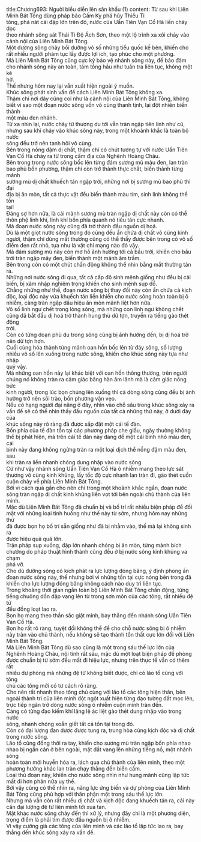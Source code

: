 title:Chương693: Người biểu diễn lên sân khấu (1)
content:
Từ sau khi Liên Minh Bát Tông dùng pháp bảo Cấm Kỵ phá hủy Thiểu Ti<br>tông, phá nát cái đập lớn trên đó, nước của Uẩn Tiên Vạn Cổ Hà liền chảy dọc<br>theo nhánh sông sát Thái Ti Độ Ách Sơn, theo một lộ trình xa xôi chảy vào<br>cảnh nội của Liên Minh Bát Tông.<br>Một đường sông chảy bồi dưỡng vô số những tiểu quốc kế bên, khiến cho<br>rất nhiều người phàm tục lấy được lợi ích, tạo phúc cho một phương.<br>Mà Liên Minh Bát Tông cũng cực kỳ bảo vệ nhánh sông này, để bảo đảm<br>cho nhánh sông này an toàn, tám tông hầu như tuần tra liên tục, không một kẽ<br>hở.<br>Thế nhưng hôm nay lại vẫn xuất hiện ngoài ý muốn.<br>Khúc sông phát sinh vấn đề cách Liên Minh Bát Tông không xa.<br>Thậm chí nơi đây cũng coi như là cảnh nội của Liên Minh Bát Tông, không<br>biết vì sao một đoạn nước sông vốn vô cùng thanh tịnh, lại đột nhiên biến thành<br>một màu đen nhánh.<br>Từ xa nhìn lại, nước chảy từ thượng du tới vẫn tràn ngập tiên linh như cũ,<br>nhưng sau khi chảy vào khúc sông này, trong một khoảnh khắc là toàn bộ nước<br>sông đều trở nên tanh hôi vô cùng.<br>Bên trong nồng đậm dị chất, thậm chí có chút tương tự với nước Uẩn Tiên<br>Vạn Cổ Hà chảy ra từ trong cấm địa của Nghênh Hoàng Châu.<br>Bên trong trong nước sông bốc lên từng đám sương mù màu đen, lan tràn<br>bao phủ bốn phương, thậm chí còn trở thành thực chất, biến thành từng mảnh<br>sương mù dị chất khuếch tán ngập trời, những nơi bị sương mù bao phủ thì đại<br>địa bị ăn mòn, tất cả thực vật đều biến thành màu tím, sinh linh không thể tồn<br>tại!<br>Đáng sợ hơn nữa, là cái mảnh sương mù tràn ngập dị chất này còn có thể<br>thôn phệ linh khí, linh khí bốn phía quanh nó tiêu tán cực nhanh.<br>Mà đoạn nước sông này cũng đã trở thành đầu nguồn dị hoá.<br>Dù là một giọt nước sông trong đó cũng đều ẩn chứa dị chất vô cùng kinh<br>người, thậm chí dùng mắt thường cũng có thể thấy được bên trong có vô số<br>điểm đen rất nhỏ, tựa như là vật chí mạng nào đó vậy.<br>Mà đám sương mù này còn mơ hồ ảnh hưởng tới cả bầu trời, khiến cho bầu<br>trời tràn ngập mây đen, biến thành một mảnh âm trầm.<br>Bên trong còn có một chút chấn động không thể nhìn bằng mắt thường tản<br>ra.<br>Những nơi nước sông đi qua, tất cả cấp độ sinh mệnh giống như đều bị cải<br>biến, bị xâm nhập nghiêm trọng khiến cho sinh mệnh sụp đổ.<br>Chẳng những như thế, đoạn nước sông bị thay đổi này còn ẩn chứa cả kịch<br>độc, loại độc này vừa khuếch tán liền khiến cho nước sông hoàn toàn bị ô<br>nhiễm, càng tràn ngập dấu hiệu ăn mòn mãnh liệt hơn nữa.<br>Vô số linh ngư chết trong lòng sông, mà những con linh ngư không chết<br>cũng đã bắt đầu dị hoá trở thành hung thú dữ tợn, truyền ra tiếng gào thét động<br>trời.<br>Còn có từng đoạn phù du trong sông cũng bị ảnh hướng đến, bị dị hoá trở<br>nên dữ tợn hơn.<br>Cuối cùng hóa thành từng mảnh oan hồn bốc lên từ đáy sông, số lượng<br>nhiều vô số lên xuống trong nước sông, khiến cho khúc sông này tựa như nhập<br>quỷ vậy.<br>Mà những oan hồn này lại khác biệt với oan hồn thông thường, trên người<br>chúng nó không tràn ra cảm giác băng hàn âm lãnh mà là cảm giác nóng bức<br>kinh người, trong lúc bọn chúng lên xuống thì cả dòng sông cũng đều bị ảnh<br>hưởng trở nên sôi trào, bốn phương vặn vẹo.<br>Nếu có hạng người đại năng ở đây, nhìn vào chỗ sâu trong khúc sông xảy ra<br>vấn đề sẽ có thể nhìn thấy đầu nguồn của tất cả những thứ này, ở dưới đáy của<br>khúc sông này rõ ràng đã được sắp đặt một cái tế đàn.<br>Bốn phía của tế đàn tồn tại các phương pháp che giấu, ngày thường không<br>thể bị phát hiện, mà trên cái tế đàn này đang để một cái bình nhỏ màu đen, cái<br>bình này đang không ngừng tràn ra một loại dịch thể nồng đậm màu đen, sau<br>khi tràn ra liền nhanh chóng dung nhập vào nước sông.<br>Cứ như vậy nhánh sông Uẩn Tiên Vạn Cổ Hà ô nhiễm mang theo lực sát<br>thương vô cùng kinh khủng, lấy tốc độ cực nhanh lan tràn đi, gào thét cuồn<br>cuộn chảy về phía Liên Minh Bát Tông.<br>Bởi vì cách quá gần cho nên chỉ trong một khoảnh khắc ngắn, đoạn nước<br>sông tràn ngập dị chất kinh khủng liền vọt tới bên ngoài chủ thành của liên<br>minh.<br>Mặc dù Liên Minh Bát Tông đã chuẩn bị và bố trí rất nhiều biện pháp để đối<br>mặt với những loại tình huống như thế này từ sớm, nhưng hôm nay những thứ<br>đã được bọn họ bố trí sẵn giống như đã bị nhằm vào, thế mà lại không sinh ra<br>được hiệu quả quá lớn.<br>Trận pháp sụp xuống, đập lớn nhanh chóng bị ăn mòn, từng mảnh bích<br>chướng do pháp thuật hình thành cũng đều ở bị nước sông kinh khủng va chạm<br>phá vỡ.<br>Cho dù đường sông có kích phát ra lực lượng đóng băng, ý định phong ấn<br>đoạn nước sông này, thế nhưng bởi vì những tồn tại cực nóng bên trong đã<br>khiến cho lực lượng đóng băng không cách nào duy trì liên tục.<br>Trong khoảng thời gian ngắn toàn bộ Liên Minh Bát Tông chấn động, từng<br>tiếng chuông dồn dập vang lên từ trong sơn môn của các tông, rất nhiều đệ tử<br>đều đồng loạt lao ra.<br>Bọn họ mang theo thần sắc giật mình, bay thẳng đến nhánh sông Uẩn Tiên<br>Vạn Cổ Hà.<br>Bọn họ rất rõ ràng, tuyệt đối không thể để cho chỗ nước sông bị ô nhiễm<br>này tràn vào chủ thành, nếu không sẽ tạo thành tổn thất cực lớn đối với Liên<br>Minh Bát Tông.<br>Mà Liên Minh Bát Tông dù sao cũng là một trong sáu thế lực lớn của<br>Nghênh Hoàng Châu, nội tình rất sâu, mặc dù một loạt biện pháp đề phòng<br>được chuẩn bị từ sớm đều mất đi hiệu lực, nhưng trên thực tế vẫn có thêm rất<br>nhiều dự phòng mà những đệ tử không biết được, chỉ có lão tổ cùng với tông<br>chủ các tông mới có tư cách rõ ràng.<br>Cho nên rất nhanh theo tông chủ cùng với lão tổ các tông hiện thân, bên<br>ngoài thành trì của liên minh đột ngột xuất hiện từng đạo tường đất mọc lên,<br>trực tiếp ngăn trở dòng nước sông ô nhiễm cuộn mình tràn đến.<br>Càng có từng đạo kiếm khí lăng lệ ác liệt gào thét dung nhập vào trong nước<br>sông, nhanh chóng xoắn giết tất cả tồn tại trong đó.<br>Còn có đại lượng đan dược được tung ra, trung hòa cùng kịch độc và dị chất<br>trong nước sông.<br>Lão tổ cũng đồng thời ra tay, khiến cho sương mù tràn ngập bốn phía nhao<br>nhao bị ngăn cản ở bên ngoài, mặt đất vang lên những tiếng nổ, một nhánh sông<br>hoàn toàn mới huyễn hóa ra, lách qua chủ thành của liên minh, theo một<br>phương hướng khác lan tràn chạy thẳng đến biển cấm.<br>Loại thủ đoạn này, khiến cho nước sông nhìn như hung mãnh cũng lập tức<br>mất đi hơn phân nửa uy thế.<br>Bởi vậy cũng có thể nhìn ra, năng lực ứng biến và dự phòng của Liên Minh<br>Bát Tông cũng phù hợp với thân phận một trong sáu thế lực lớn.<br>Nhưng mà vẫn còn rất nhiều dị chất và kịch độc đang khuếch tán ra, cái này<br>cần đại lượng đệ tử liên minh tới xua tan.<br>Mặt khác nước sông chảy đến thì xử lý, nhưng đây chỉ là một phương diện,<br>trọng điểm là phải tìm được đầu nguồn bị ô nhiễm.<br>Vì vậy cường giả các tông của liên minh và các lão tổ lập tức lao ra, bay<br>thẳng đến khúc sông xảy ra vấn đề.